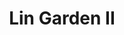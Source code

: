 ---
layout: place
title: "Lin Garden II"
permalink: /florida/inverness/lin-garden-ii.html
stateAbbr: FL
stateName: Florida
cityName: Inverness
place_id: ChIJC_8KAx5z6IgR0aIiHw2X_pA
photos:
  - name: >-
      places/ChIJC_8KAx5z6IgR0aIiHw2X_pA/photos/AUy1YQ3fFLJfEdp__TV0BEOlrStfnt3pxIBbf2HNrbiFxo27NzpaEUKPr7KvoW0XoGW1xwBRLFDwvMqnNZVW4EWLpCTWkiqKx-ySpazNOOfla6akO9NkfSFtG3VRo56ce2f9JqwVdHtKa62U2A9mE7ji4S_HjfyF2lO65zfqufCW6zTTM5rYRp8G-FVxJIc46f5asg99IuE3kRfEgU0ttKkLs1heeLBQzYLkRJeUJILyE1KdNcpde-C5K-qtbiXKFLeDxLhLO7WbSUwAGaQXrxKZDXOAfRnmefS5RWqxQt_wybDXdgN7eSFBo5WKOgoG2BsZi8H7GeK_BhUuB-gsb4RCZ8ENN2_BY3nhc5LO389-Sr4bs_NN5UaBP9yjhmEbmfBOGawClPxokRy61cVd78SyzP5ZegA6st9QjWpRqj5zCgroDJAc
    widthPx: 3024
    heightPx: 4032
    authorAttributions:
      - displayName: Peggy Gray
        uri: https://maps.google.com/maps/contrib/112512570834983948651
        photoUri: >-
          https://lh3.googleusercontent.com/a-/ALV-UjUvfK51PreagGy5KlnkfJdN3AnJUvnPIOG1anw18hD-7f58qIlUgQ=s100-p-k-no-mo
    flagContentUri: >-
      https://www.google.com/local/imagery/report/?cb_client=maps_api_places.places_api&image_key=!1e10!2sCIHM0ogKEICAgIDmqcaTvAE&hl=en-US
    googleMapsUri: >-
      https://www.google.com/maps/place//data=!3m4!1e2!3m2!1sCIHM0ogKEICAgIDmqcaTvAE!2e10!4m2!3m1!1s0x88e8731e030aff0b:0x90fe970d1f22a2d1
  - name: >-
      places/ChIJC_8KAx5z6IgR0aIiHw2X_pA/photos/AUy1YQ3JcqGX42Oast2ZJ7paecGysxVer99_mdcEmR2R5_o6UtYfkwhLUu2zN6L2Ak6zxlf20jmUgg9O_T9VrFxKtgyRztpaj24iRd1IibZ4ghzyJ25PwrFkY2RLi6F6lcTcaeFxcmbop2gKA2mIfvv11sUtK57nSWW3zp56Rqdm0xiQxLVvfXysifOx311gU3dv5PgUJ0fSXOiuM-QGgmsEJvfqgPfn5pyW1teQf4xlI1NBzwURLcVimYqEuFnHZAqmjKKXIm2EvSFt_2Lwwcsbsk-VCGj4mT1_-K-WTibfKvMymWIVoQysE50ai0yG91btvBgV_3y5z_1Syv0CK8j99KUfcyl64iulXy0iV-lxIp-2kHAWJJQYmlV9UQTyerM1A_Cq7EL1wCr6P-JB85OBxt2Sic0l37-9HsMqjbFE2sYq3lU0
    widthPx: 4000
    heightPx: 2252
    authorAttributions:
      - displayName: Christopher Redd
        uri: https://maps.google.com/maps/contrib/112518184391654789442
        photoUri: >-
          https://lh3.googleusercontent.com/a-/ALV-UjXWwWFBW6IwPh8IS4-9Y91RRPY5V82kb_gviKNkJon0F4jZ1FsxIQ=s100-p-k-no-mo
    flagContentUri: >-
      https://www.google.com/local/imagery/report/?cb_client=maps_api_places.places_api&image_key=!1e10!2sCIHM0ogKEICAgICewe_d0gE&hl=en-US
    googleMapsUri: >-
      https://www.google.com/maps/place//data=!3m4!1e2!3m2!1sCIHM0ogKEICAgICewe_d0gE!2e10!4m2!3m1!1s0x88e8731e030aff0b:0x90fe970d1f22a2d1
  - name: >-
      places/ChIJC_8KAx5z6IgR0aIiHw2X_pA/photos/AUy1YQ265hQVAZIeu8EiWEXJpDdlHT1fzFuCX1BUToEHUmeA880SsODeczSy40hay4pUQQPH_GPOsfnnh-zfQmJNVxMpGgKTyZCD4BRVW4IgXmeWyZ5FxHmCvDayJusf9dWpb-r6Tdlu915L9G7spg9kPW8PJUBoFrWhF7uF3ixsN0p81xQBY8QDsh3K1sYjU0fSQZJFhcQ9YLtj9XVd4xaeiCP4rP2B2zmgKR6EJzOcxbKtlhndV5D3oMaK8uRHOcEPQCNti5SLkmyAuMobdXRTy2mgaKhgYHybN0Icc40aKxj8cjJJ5hqaQM-mo4JW4TEm6Jz--958PMbvfNJoGdizsxi0juFdwCSRTaSM95Wdv70scZmTSRd7W-hIZxqwFznDwWWcLLgAhU2My57veq4P_78JM8Oipx-f0dv2l9gsq3-mzNU
    widthPx: 4000
    heightPx: 3000
    authorAttributions:
      - displayName: Tami Grant
        uri: https://maps.google.com/maps/contrib/108735748049447410312
        photoUri: >-
          https://lh3.googleusercontent.com/a-/ALV-UjWEOJgzwA0k3c-_FhflZK06LL9ypqMMjcicrx1CbfgbSW5nWwm2fg=s100-p-k-no-mo
    flagContentUri: >-
      https://www.google.com/local/imagery/report/?cb_client=maps_api_places.places_api&image_key=!1e10!2sCIHM0ogKEICAgIDWp5rc7gE&hl=en-US
    googleMapsUri: >-
      https://www.google.com/maps/place//data=!3m4!1e2!3m2!1sCIHM0ogKEICAgIDWp5rc7gE!2e10!4m2!3m1!1s0x88e8731e030aff0b:0x90fe970d1f22a2d1
  - name: >-
      places/ChIJC_8KAx5z6IgR0aIiHw2X_pA/photos/AUy1YQ07MALNKQxWaLXRY4b9KPyO63iAcIagwu8GOyadNLcZ_ECw7vWKMW6cYkvbh6FxAvmcUTNtSVSgM_81VLpAs7XP_nEebbgc3k3qyurXzCyHEcnOEo4hzo3nle-GiXAKaLhSi2u6-VxjJpD8TPSj7swL9198nuE3mjGTWLSmWs6CrJJo-ZK9PToc7LbtFK9CBd03skMqjlkoqP965ByP4wpZT4OPsiqBYGskvrB3FJ0B4DKg21iA5Xwn-YlDiImHLA12H4CKubGImVJjm3ZWv-EAwNfN0wJdOwZmCPN2jMAcPLTzdxU1jkgPY5Y4PMTVs8TzClNsQ4uMLdFfrHOev-Td0D-OG0zyZrkA8cy8zlwHEujqWw9RGIuMoTcmyXeJEgCL4iQxRtoB6mOW3Zed8Z0BOreMmcAo28F3DJSnpTL9_A
    widthPx: 1868
    heightPx: 4000
    authorAttributions:
      - displayName: Christopher Redd
        uri: https://maps.google.com/maps/contrib/112518184391654789442
        photoUri: >-
          https://lh3.googleusercontent.com/a-/ALV-UjXWwWFBW6IwPh8IS4-9Y91RRPY5V82kb_gviKNkJon0F4jZ1FsxIQ=s100-p-k-no-mo
    flagContentUri: >-
      https://www.google.com/local/imagery/report/?cb_client=maps_api_places.places_api&image_key=!1e10!2sCIHM0ogKEICAgMCA1bnlLA&hl=en-US
    googleMapsUri: >-
      https://www.google.com/maps/place//data=!3m4!1e2!3m2!1sCIHM0ogKEICAgMCA1bnlLA!2e10!4m2!3m1!1s0x88e8731e030aff0b:0x90fe970d1f22a2d1
  - name: >-
      places/ChIJC_8KAx5z6IgR0aIiHw2X_pA/photos/AUy1YQ2xNsttBLZLeJ82oHQbRXDxU6Y11V9Was1GqtPmFnGmuc0GekehYYSYuD-iJT--x5yz0IpA3zjIHX02jCuSQOKde7qZ11phpgV6VUmiph9jaCE_mk-tFUolfqtS_1qgYyHpKstv2oK3R9b8P5tgnKOblsIiQACSXpREIMnboE_6-XNkv7CyiqVSXGA7gG-likFtMwUuS6xPtfxXtvbK9IyKRXxVWXigQS07J7JwvOU-eG4_ke0ZuwhagmeiDKdII58xkq090bsVvt6B6mkVZlRV3kozasvsIfZY5cZOs9IO2wcIJ6D983UTPcqZDp82gHGL-w4sIY7VxxLGGK1rf32dYYDri4FTGo4ZyrZJRSzp8KREqNliIbPq7zroucIEFTAzk2BKmzY5caQrrTW8tOgkyS4eXNOByIno3QXspS_osA
    widthPx: 1800
    heightPx: 4000
    authorAttributions:
      - displayName: Damm Yankee
        uri: https://maps.google.com/maps/contrib/105906477169219043313
        photoUri: >-
          https://lh3.googleusercontent.com/a-/ALV-UjWOUkWkniF8WLdzQLUvptaLECP5YP6ococ7SgPr-xuuEb75jV0gCg=s100-p-k-no-mo
    flagContentUri: >-
      https://www.google.com/local/imagery/report/?cb_client=maps_api_places.places_api&image_key=!1e10!2sCIHM0ogKEICAgIDRktC-HQ&hl=en-US
    googleMapsUri: >-
      https://www.google.com/maps/place//data=!3m4!1e2!3m2!1sCIHM0ogKEICAgIDRktC-HQ!2e10!4m2!3m1!1s0x88e8731e030aff0b:0x90fe970d1f22a2d1
  - name: >-
      places/ChIJC_8KAx5z6IgR0aIiHw2X_pA/photos/AUy1YQ0NDAfzCn5sYPrG5bWPhhUuC_3Xb4LgUkbIxUDMQgyRvPYuz-OC0VliXp5WZcEeP8XrL4SnQEFJOv1jOZiEjnS0CVnFZvpCPYTulZAuCG2H0GRySaIs4IX3k493ZE4ajIEhB-kzT8_CZ8fhO06hr4Kg7u2_oplgL2Fo0r6yhQ3LKLfR_pVjC-SsMeNG9kBFn1LHYBAdJvDuqqncLrOLZtxxLyU4WF2pebZWUslrUkz-JqUuDc5maqrp_YNuj471jTS6aS2gDPwfTZtZEBrNT8lZkNB8GFBlsgYGLpq4Z_uMq7ItcXoQODSQ_Uu1k81OXFBloD9tdffjzu7IoPbJ20I-M0oIMO1ahD4AbFehy7umJGSM-Xp6E3qEPlAVs4Y5Uw4cJ8FfoRhol4OxaYOyAMQdeTdMTmRGS3IBcR9ZMSYttQ
    widthPx: 2252
    heightPx: 4000
    authorAttributions:
      - displayName: Christopher Redd
        uri: https://maps.google.com/maps/contrib/112518184391654789442
        photoUri: >-
          https://lh3.googleusercontent.com/a-/ALV-UjXWwWFBW6IwPh8IS4-9Y91RRPY5V82kb_gviKNkJon0F4jZ1FsxIQ=s100-p-k-no-mo
    flagContentUri: >-
      https://www.google.com/local/imagery/report/?cb_client=maps_api_places.places_api&image_key=!1e10!2sCIHM0ogKEICAgICeoYCbVA&hl=en-US
    googleMapsUri: >-
      https://www.google.com/maps/place//data=!3m4!1e2!3m2!1sCIHM0ogKEICAgICeoYCbVA!2e10!4m2!3m1!1s0x88e8731e030aff0b:0x90fe970d1f22a2d1
  - name: >-
      places/ChIJC_8KAx5z6IgR0aIiHw2X_pA/photos/AUy1YQ0YuzKfbvJYXO8FTE6EDA5SxLuMFIMKmB5oYuwW_jZw8NbB7lxVZGsfiF6m2J75L5wZQ6XcxXec4WiS3M1YPslmJuGLzv1SJmhUwHhQluFIDsmK1xww7PjULll1xTPpo52RPFEDRFNVkA0hLcXYIoGxW2Ui-JdmnTS9in1zfX_NsvIKtUVuORYuF_7Nlin3g2NWd9nhnmD9ZAiWLUEDqJ0IWEvcH5pQiqRg8rGWPEOBuOe8p3pFSs9Yd2NGBjxEGNfJoUlQOqvRuKB0SqKeKL18gP0BAHwzsCHddKiXvBnnJtUWy0uWpkE0D-bGhpylpQRWetbe_BADgSGQjdl7bir2qWievj3Q2vP_zBot4Ff8oKOkqPo4h8_oc22TK97c0j1ItwjjaiLNBBu_dREZbOIgl9jjNrcSi0vFlkzkHg
    widthPx: 2252
    heightPx: 4000
    authorAttributions:
      - displayName: Christopher Redd
        uri: https://maps.google.com/maps/contrib/112518184391654789442
        photoUri: >-
          https://lh3.googleusercontent.com/a-/ALV-UjXWwWFBW6IwPh8IS4-9Y91RRPY5V82kb_gviKNkJon0F4jZ1FsxIQ=s100-p-k-no-mo
    flagContentUri: >-
      https://www.google.com/local/imagery/report/?cb_client=maps_api_places.places_api&image_key=!1e10!2sCIHM0ogKEICAgICh3Ly_fA&hl=en-US
    googleMapsUri: >-
      https://www.google.com/maps/place//data=!3m4!1e2!3m2!1sCIHM0ogKEICAgICh3Ly_fA!2e10!4m2!3m1!1s0x88e8731e030aff0b:0x90fe970d1f22a2d1
  - name: >-
      places/ChIJC_8KAx5z6IgR0aIiHw2X_pA/photos/AUy1YQ1yIRmzarfRe_0YxAF25ZDbvy4tzvb4gR9dJCZfiO8adP8zL3cjIRUaHA-RIwdf4ticMpYR99pz736CoDeTXVffQ1hM-c5mISkmR_cRT1LIvpj70zFuhYK86KAQ3wsJMFTTJrgV7rhNKgMqdSKp-U4kOY9zY3tPKz2SBKmt-qP1SmTIbEs9RZkxvdAVt5AGFqYS0cUUGReGHiCm5olb55RgzgQ-A8K-584Mqik_NF0PhW1yBwlpaRjf72k56M9L7MmfSrck9Qf2i7pPchuiUGdr5VpiNyjpqs9ppZ-BzoysszKXUS4gK1ncPESukUntGC0IvailX1wCdaH6bS4bYCD-O24Yi18XVPcysJoGrHnwepAL7r_Fh7QOaRn6dB7IOf8e9vPcA-fXvOvrR0hUt5lr_5XtmeHxPKxb1Ttgil8lZQCt
    widthPx: 4000
    heightPx: 2252
    authorAttributions:
      - displayName: BRIAN L. GIDDINGS
        uri: https://maps.google.com/maps/contrib/106565143050969197990
        photoUri: >-
          https://lh3.googleusercontent.com/a-/ALV-UjXhQKimuGrflMNmH3Q6BAHYUrdF9RZBnU2JNPqeVKou5pHObGnP0w=s100-p-k-no-mo
    flagContentUri: >-
      https://www.google.com/local/imagery/report/?cb_client=maps_api_places.places_api&image_key=!1e10!2sCIHM0ogKEICAgICjsPvtgwE&hl=en-US
    googleMapsUri: >-
      https://www.google.com/maps/place//data=!3m4!1e2!3m2!1sCIHM0ogKEICAgICjsPvtgwE!2e10!4m2!3m1!1s0x88e8731e030aff0b:0x90fe970d1f22a2d1
  - name: >-
      places/ChIJC_8KAx5z6IgR0aIiHw2X_pA/photos/AUy1YQ07zo1q70XHFTVHTOZJ-DRLUHKT71n51F4hrUu4FnNM7UEtxNgFwdgGVk69rDl4Txgq4pfOjKEV54fYNjvZSQEsehREStx_TRxeEgOBFcQYSdKdpgn0VtTK_hMvLrYoPtXeJ2HYblvLeT6AavUH88aip61oI8wWUyYxHCPWv_YlLXRjLeM_k69sVNLNXPgK1yLnhavK676Ur2cWTxFlpihDUyvx1YB2oU7Sgc-4FQiwUrg7_9ccaMiaGrSSgxm-FuBW_mWondKXuOM2DA2DAMqhDkoGbjSZuCCxSBubYxCCgwe6oL9dtRqCiUBVoBrfVe4Ubv78VH9_Mq-S1NlAFKdxDskILSF5r1M20WlqM6iAw2S3VJHu8wPFMf0URWk8AlzXVQphxZhyrz0pDI2kg2GHhSMyqGkwz99mwbjToHr3VUo
    widthPx: 4000
    heightPx: 2252
    authorAttributions:
      - displayName: Christopher Redd
        uri: https://maps.google.com/maps/contrib/112518184391654789442
        photoUri: >-
          https://lh3.googleusercontent.com/a-/ALV-UjXWwWFBW6IwPh8IS4-9Y91RRPY5V82kb_gviKNkJon0F4jZ1FsxIQ=s100-p-k-no-mo
    flagContentUri: >-
      https://www.google.com/local/imagery/report/?cb_client=maps_api_places.places_api&image_key=!1e10!2sCIHM0ogKEICAgICeoYCt_QE&hl=en-US
    googleMapsUri: >-
      https://www.google.com/maps/place//data=!3m4!1e2!3m2!1sCIHM0ogKEICAgICeoYCt_QE!2e10!4m2!3m1!1s0x88e8731e030aff0b:0x90fe970d1f22a2d1
  - name: >-
      places/ChIJC_8KAx5z6IgR0aIiHw2X_pA/photos/AUy1YQ0DxG79Jk10gjw2h4RBOpv9i5rtW79OBhoqyI-n-lK4_0dIWENk6xAIC-pXvzV5NFQGR_k-Yw2gfgaPm3B2ZSpP_hKjaagmf_ak5c93OsgmPf8hte_EVL3q6je7qJGvJWPBk4eRpfLpPcSvvQcg_VG2C2P3p53ENQFbyNqWRI0wRvVrWfof7vigPui3mTAv7Ug5C82yy1InghTwtFGH194UIjY6ZXPH9NswjFnANi654zfdHrG9nDVp9TPR_fOXcu2mG0kjyO5jzaSC1UlHQGy-SMCQXcKCSjHHKB-mChqhiuIk3ABl1uyof_c23-sabJh7FDhpN5WTiEB6FRD_9Y6NAoQlL6ia8ep-cXyettVtOJgcdgnFwlhzgivhm3KBtTt8-4a5Ej-FE9ARcy8y-zbgrBgIAtYDnv7rEnFDx_Y-J_J2
    widthPx: 3024
    heightPx: 4032
    authorAttributions:
      - displayName: Patrick Doty
        uri: https://maps.google.com/maps/contrib/104343658937233393612
        photoUri: >-
          https://lh3.googleusercontent.com/a-/ALV-UjUKbsab8AUFFpd5Bhlecpb4N5NZAa7uYeSitpCeL4ueSfP3puu3=s100-p-k-no-mo
    flagContentUri: >-
      https://www.google.com/local/imagery/report/?cb_client=maps_api_places.places_api&image_key=!1e10!2sCIHM0ogKEICAgID-h-jghQE&hl=en-US
    googleMapsUri: >-
      https://www.google.com/maps/place//data=!3m4!1e2!3m2!1sCIHM0ogKEICAgID-h-jghQE!2e10!4m2!3m1!1s0x88e8731e030aff0b:0x90fe970d1f22a2d1
address: 238 US Hwy 41 S, Inverness, FL 34450, USA
street: 238 US Hwy 41 S
city: Inverness
state: FL
zip: '34450'
country: USA
neighborhood: null
latitude: '28.832528'
longitude: '-82.328392'
accessibility_options:
  wheelchairAccessibleParking: true
  wheelchairAccessibleEntrance: true
  wheelchairAccessibleRestroom: true
  wheelchairAccessibleSeating: true
business_status: OPERATIONAL
name: Lin Garden II
google_maps_links:
  directionsUri: >-
    https://www.google.com/maps/dir//''/data=!4m7!4m6!1m1!4e2!1m2!1m1!1s0x88e8731e030aff0b:0x90fe970d1f22a2d1!3e0
  placeUri: https://maps.google.com/?cid=10447954268158862033
  writeAReviewUri: >-
    https://www.google.com/maps/place//data=!4m3!3m2!1s0x88e8731e030aff0b:0x90fe970d1f22a2d1!12e1
  reviewsUri: >-
    https://www.google.com/maps/place//data=!4m4!3m3!1s0x88e8731e030aff0b:0x90fe970d1f22a2d1!9m1!1b1
  photosUri: >-
    https://www.google.com/maps/place//data=!4m3!3m2!1s0x88e8731e030aff0b:0x90fe970d1f22a2d1!10e5
primary_type: Chinese Restaurant
opening_hours:
  regular: null
  current: null
secondary_opening_hours:
  regular:
    weekdayDescriptions: null
    type: null
  current:
    weekdayDescriptions: null
    type: null
phone: null
price_level: null
price_range: null
rating: null
rating_count: 0
website: null
description: null
reviews: null
parking_options: null
payment_options: null
allow_dogs: null
curbside_pickup: null
delivery: null
dine_in: null
good_for_children: null
good_for_groups: null
good_for_sports: null
live_music: null
menu_for_children: null
outdoor_seating: null
reservable: null
restroom: null
serves_beer: null
serves_breakfast: null
serves_brunch: null
serves_cocktails: null
serves_coffee: null
serves_dinner: null
serves_dessert: null
serves_lunch: null
serves_vegetarian_food: null
serves_wine: null
takeout: null
slug: Lin-Garden-II

---